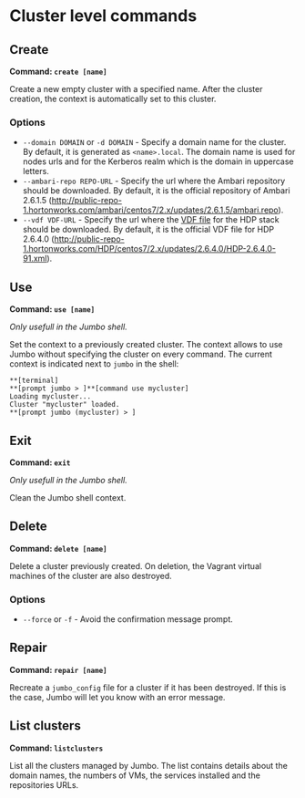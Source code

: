 # Cluster level commands

## Create

**Command: `create [name]`**

Create a new empty cluster with a specified name. After the cluster creation, the context is automatically set to this cluster.

### Options

- `--domain DOMAIN` or `-d DOMAIN` - Specify a domain name for the cluster. By default, it is generated as `<name>.local`. The domain name is used for nodes urls and for the Kerberos realm which is the domain in uppercase letters.
- `--ambari-repo REPO-URL` - Specify the url where the Ambari repository should be downloaded. By default, it is the official repository of Ambari 2.6.1.5 (http://public-repo-1.hortonworks.com/ambari/centos7/2.x/updates/2.6.1.5/ambari.repo).
- `--vdf VDF-URL` - Specify the url where the [VDF file](https://docs.hortonworks.com/HDPDocuments/Ambari-2.6.0.0/bk_ambari-release-notes/content/ambari_relnotes-2.6.0.0-behavioral-changes.html) for the HDP stack should be downloaded. By default, it is the official VDF file for HDP 2.6.4.0 (http://public-repo-1.hortonworks.com/HDP/centos7/2.x/updates/2.6.4.0/HDP-2.6.4.0-91.xml).

## Use

**Command: `use [name]`**

*Only usefull in the Jumbo shell.*

Set the context to a previously created cluster. The context allows to use Jumbo without specifying the cluster on every command. The current context is indicated next to `jumbo` in the shell:

```
**[terminal]
**[prompt jumbo > ]**[command use mycluster]
Loading mycluster...
Cluster "mycluster" loaded.
**[prompt jumbo (mycluster) > ]
```

## Exit

**Command: `exit`**

*Only usefull in the Jumbo shell.*

Clean the Jumbo shell context.

## Delete

**Command: `delete [name]`**

Delete a cluster previously created. On deletion, the Vagrant virtual machines of the cluster are also destroyed.

### Options
- `--force` or `-f` - Avoid the confirmation message prompt.

## Repair

**Command: `repair [name]`**

Recreate a `jumbo_config` file for a cluster if it has been destroyed. If this is the case, Jumbo will let you know with an error message.

## List clusters

**Command: `listclusters`**

List all the clusters managed by Jumbo. The list contains details about the domain names, the numbers of VMs, the services installed and the repositories URLs.